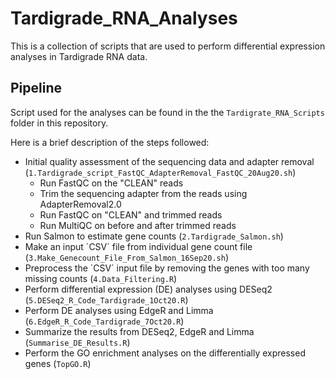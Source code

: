 # Tardigrade_RNA_Analyses
This is a collection of scripts that are used to perform differential expression analyses in Tardigrade RNA data.

## Pipeline
Script used for the analyses can be found in the the `Tardigrate_RNA_Scripts` folder in this repository.

Here is a brief description of the steps followed:

- Initial quality assessment of the sequencing data and adapter removal (`1.Tardigrade_script_FastQC_AdapterRemoval_FastQC_20Aug20.sh`)
    - Run FastQC on the "CLEAN" reads
    - Trim the sequencing adapter from the reads using AdapterRemoval2.0
    - Run FastQC on "CLEAN" and trimmed reads
    - Run MultiQC on before and after trimmed reads
- Run Salmon to estimate gene counts (`2.Tardigrade_Salmon.sh`)
- Make an input ´CSV´ file from individual gene count file (`3.Make_Genecount_File_From_Salmon_16Sep20.sh`)
- Preprocess the ´CSV´ input file by removing the genes with too many missing counts (`4.Data_Filtering.R`)
- Perform differential expression (DE) analyses using DESeq2 (`5.DESeq2_R_Code_Tardigrade_1Oct20.R`)
- Perform DE analyses using EdgeR and Limma (`6.EdgeR_R_Code_Tardigrade_7Oct20.R`)
- Summarize the results from DESeq2, EdgeR and Limma (`Summarise_DE_Results.R`)
- Perform the GO enrichment analyses on the differentially expressed genes (`TopGO.R`)
